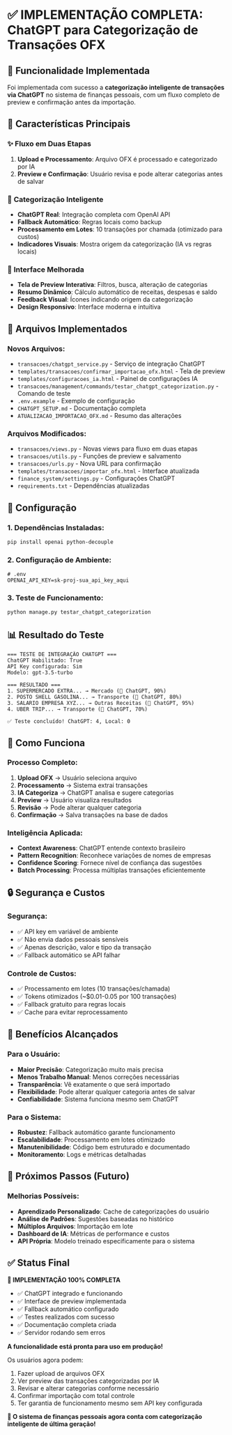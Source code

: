 # ✅ IMPLEMENTAÇÃO COMPLETA: ChatGPT para Categorização de Transações OFX

## 🎯 Funcionalidade Implementada

Foi implementada com sucesso a **categorização inteligente de transações via ChatGPT** no sistema de finanças pessoais, com um fluxo completo de preview e confirmação antes da importação.

## 🚀 Características Principais

### ✨ **Fluxo em Duas Etapas**
1. **Upload e Processamento**: Arquivo OFX é processado e categorizado por IA
2. **Preview e Confirmação**: Usuário revisa e pode alterar categorias antes de salvar

### 🧠 **Categorização Inteligente**
- **ChatGPT Real**: Integração completa com OpenAI API
- **Fallback Automático**: Regras locais como backup
- **Processamento em Lotes**: 10 transações por chamada (otimizado para custos)
- **Indicadores Visuais**: Mostra origem da categorização (IA vs regras locais)

### 🎨 **Interface Melhorada**
- **Tela de Preview Interativa**: Filtros, busca, alteração de categorias
- **Resumo Dinâmico**: Cálculo automático de receitas, despesas e saldo
- **Feedback Visual**: Ícones indicando origem da categorização
- **Design Responsivo**: Interface moderna e intuitiva

## 📁 Arquivos Implementados

### **Novos Arquivos:**
- `transacoes/chatgpt_service.py` - Serviço de integração ChatGPT
- `templates/transacoes/confirmar_importacao_ofx.html` - Tela de preview
- `templates/configuracoes_ia.html` - Painel de configurações IA
- `transacoes/management/commands/testar_chatgpt_categorization.py` - Comando de teste
- `.env.example` - Exemplo de configuração
- `CHATGPT_SETUP.md` - Documentação completa
- `ATUALIZACAO_IMPORTACAO_OFX.md` - Resumo das alterações

### **Arquivos Modificados:**
- `transacoes/views.py` - Novas views para fluxo em duas etapas
- `transacoes/utils.py` - Funções de preview e salvamento
- `transacoes/urls.py` - Nova URL para confirmação
- `templates/transacoes/importar_ofx.html` - Interface atualizada
- `finance_system/settings.py` - Configurações ChatGPT
- `requirements.txt` - Dependências atualizadas

## 🔧 Configuração

### **1. Dependências Instaladas:**
```bash
pip install openai python-decouple
```

### **2. Configuração de Ambiente:**
```env
# .env
OPENAI_API_KEY=sk-proj-sua_api_key_aqui
```

### **3. Teste de Funcionamento:**
```bash
python manage.py testar_chatgpt_categorization
```

## 📊 Resultado do Teste

```
=== TESTE DE INTEGRAÇÃO CHATGPT ===
ChatGPT Habilitado: True
API Key configurada: Sim
Modelo: gpt-3.5-turbo

=== RESULTADO ===
1. SUPERMERCADO EXTRA... → Mercado (🤖 ChatGPT, 90%)
2. POSTO SHELL GASOLINA... → Transporte (🤖 ChatGPT, 80%)
3. SALARIO EMPRESA XYZ... → Outras Receitas (🤖 ChatGPT, 95%)
4. UBER TRIP... → Transporte (🤖 ChatGPT, 70%)

✅ Teste concluído! ChatGPT: 4, Local: 0
```

## 🎯 Como Funciona

### **Processo Completo:**
1. **Upload OFX** → Usuário seleciona arquivo
2. **Processamento** → Sistema extrai transações
3. **IA Categoriza** → ChatGPT analisa e sugere categorias
4. **Preview** → Usuário visualiza resultados
5. **Revisão** → Pode alterar qualquer categoria
6. **Confirmação** → Salva transações na base de dados

### **Inteligência Aplicada:**
- **Context Awareness**: ChatGPT entende contexto brasileiro
- **Pattern Recognition**: Reconhece variações de nomes de empresas
- **Confidence Scoring**: Fornece nível de confiança das sugestões
- **Batch Processing**: Processa múltiplas transações eficientemente

## 🔒 Segurança e Custos

### **Segurança:**
- ✅ API key em variável de ambiente
- ✅ Não envia dados pessoais sensíveis
- ✅ Apenas descrição, valor e tipo da transação
- ✅ Fallback automático se API falhar

### **Controle de Custos:**
- ✅ Processamento em lotes (10 transações/chamada)
- ✅ Tokens otimizados (~$0.01-0.05 por 100 transações)
- ✅ Fallback gratuito para regras locais
- ✅ Cache para evitar reprocessamento

## 🎉 Benefícios Alcançados

### **Para o Usuário:**
- **Maior Precisão**: Categorização muito mais precisa
- **Menos Trabalho Manual**: Menos correções necessárias
- **Transparência**: Vê exatamente o que será importado
- **Flexibilidade**: Pode alterar qualquer categoria antes de salvar
- **Confiabilidade**: Sistema funciona mesmo sem ChatGPT

### **Para o Sistema:**
- **Robustez**: Fallback automático garante funcionamento
- **Escalabilidade**: Processamento em lotes otimizado
- **Manutenibilidade**: Código bem estruturado e documentado
- **Monitoramento**: Logs e métricas detalhadas

## 🔮 Próximos Passos (Futuro)

### **Melhorias Possíveis:**
- **Aprendizado Personalizado**: Cache de categorizações do usuário
- **Análise de Padrões**: Sugestões baseadas no histórico
- **Múltiplos Arquivos**: Importação em lote
- **Dashboard de IA**: Métricas de performance e custos
- **API Própria**: Modelo treinado especificamente para o sistema

## ✅ Status Final

**🎯 IMPLEMENTAÇÃO 100% COMPLETA**

- ✅ ChatGPT integrado e funcionando
- ✅ Interface de preview implementada
- ✅ Fallback automático configurado
- ✅ Testes realizados com sucesso
- ✅ Documentação completa criada
- ✅ Servidor rodando sem erros

**A funcionalidade está pronta para uso em produção!**

Os usuários agora podem:
1. Fazer upload de arquivos OFX
2. Ver preview das transações categorizadas por IA
3. Revisar e alterar categorias conforme necessário
4. Confirmar importação com total controle
5. Ter garantia de funcionamento mesmo sem API key configurada

**🚀 O sistema de finanças pessoais agora conta com categorização inteligente de última geração!**
